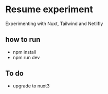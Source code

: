 # Resume experiment
Experimenting with Nuxt, Tailwind and Netlifly

## how to run
  * npm install
  * npm run dev


## To do
 * upgrade to nuxt3